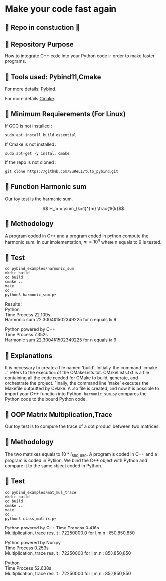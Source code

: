 # Make your code fast again

## :construction_worker: Repo in constuction :construction_worker:

## :construction_worker: Repository Purpose
How to integrate C++ code into your Python code in order to make faster programs.

## :construction_worker: Tools used: Pybind11,Cmake
For more details: [Pybind](https://github.com/pybind/pybind11).

For more details [Cmake](https://cmake.org/).

## :construction_worker: Minimum Requierements (For Linux)
If GCC is not installed :
```
sudo apt install build-essential
```
If Cmake is not installed :
```
sudo apt-get -y install cmake
```
If the repo is not cloned :
```
git clone https://github.com/SuReLI/tuto_pybind.git
```

## :construction_worker: Function Harmonic sum
Our toy test is the harmonic sum.
```math
 H_m = \sum_{k=1}^{m} \frac{1}{k}
```
## :construction_worker: Methodology
A program coded in C++ and a program coded in python compute the harmonic sum. In our implementation, $m=10^n$ where n equals to 9 is tested.

## :construction_worker: Test
```
cd pybind_examples/harmonic_sum
mkdir build
cd build
cmake ..
make
cd ..
python3 harmonic_sum.py
```
  
Results :  
Python  
Time Process  22.109s  
Harmonic sum 22.300481502349225 for n equals to 9  

Python powered by C++  
Time Process  7.352s  
Harmonic sum 22.300481502349225 for n equals to 9  

## :construction_worker: Explanations
It is necessary to create a file named 'build'. Initially, the command 'cmake ..' refers to the execution of the CMakeLists.txt. CMakeLists.txt is a file containing all the code needed for CMake to build, generate, and orchestrate the project. Finally, the command line 'make' executes the Makefile outputted by CMake. A .so file is created, and now it is possible to import your C++ function into Python. `harmonic_sum.py` compares the Python code to the bound Python code.

## :construction_worker: OOP Matrix Multiplication,Trace
Our toy test is to compute the trace of a dot product between two matrices.
## :construction_worker: Methodology
The two matrixes equals to $10*I_{850,850}$. A program is coded in C++ and a program is coded in Python. We bind the C++ object with Python and compare it to the same object coded in Python.

## :construction_worker: Test
```
cd pybind_examples/mat_mul_trace
mkdir build
cd build
cmake ..
make
cd ..
python3 class_matrix.py
```
  
Python powered by C++
Time Process  0.416s  
Multiplication, trace result : 72250000.0 for l,m,n : 850,850,850  

    
Python powered by Numpy  
Time Process  0.253s  
Multiplication, trace result : 72250000 for l,m,n : 850,850,850  

    
Python  
Time Process  52.638s  
Multiplication, trace result : 72250000 for l,m,n : 850,850,850  

